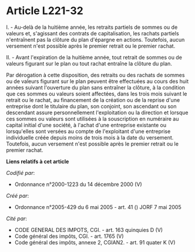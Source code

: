 # Article L221-32

I. - Au-delà de la huitième année, les retraits partiels de sommes ou de valeurs et, s'agissant des contrats de
capitalisation, les rachats partiels n'entraînent pas la clôture du plan d'épargne en actions. Toutefois, aucun versement
n'est possible après le premier retrait ou le premier rachat.

II. - Avant l'expiration de la huitième année, tout retrait de sommes ou de valeurs figurant sur le plan ou tout rachat
entraîne la clôture du plan.

Par dérogation à cette disposition, des retraits ou des rachats de sommes ou de valeurs figurant sur le plan peuvent être
effectuées au cours des huit années suivant l'ouverture du plan sans entraîner la clôture, à la condition que ces sommes ou
valeurs soient affectées, dans les trois mois suivant le retrait ou le rachat, au financement de la création ou de la reprise
d'une entreprise dont le titulaire du plan, son conjoint, son ascendant ou son descendant assure personnellement
l'exploitation ou la direction et lorsque ces sommes ou valeurs sont utilisées à la souscription en numéraire au capital
initial d'une société, à l'achat d'une entreprise existante ou lorsqu'elles sont versées au compte de l'exploitant d'une
entreprise individuelle créée depuis moins de trois mois à la date du versement. Toutefois, aucun versement n'est possible
après le premier retrait ou le premier rachat.

**Liens relatifs à cet article**

_Codifié par_:

  - Ordonnance n°2000-1223 du 14 décembre 2000 (V)

_Créé par_:

  - Ordonnance n°2005-429 du 6 mai 2005 - art. 41 () JORF 7 mai 2005

_Cité par_:

  - CODE GENERAL DES IMPOTS, CGI. - art. 163 quinquies D (V)
  - Code général des impôts, CGI. - art. 1765 (V)
  - Code général des impôts, annexe 2, CGIAN2. - art. 91 quater K (V)
